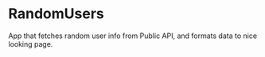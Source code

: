 # RandomUsers
App that fetches random user info from Public API, and formats data to nice looking page.


